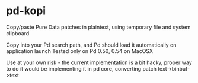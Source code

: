 # pd-kopi
Copy/paste Pure Data patches in plaintext, using temporary file and system clipboard

Copy into your Pd search path, and Pd should load it automatically on application launch
Tested only on Pd 0.50, 0.54 on MacOSX

Use at your own risk - the current implementation is a bit hacky, proper way to do it would be implementing it in pd core, converting patch text->binbuf->text
